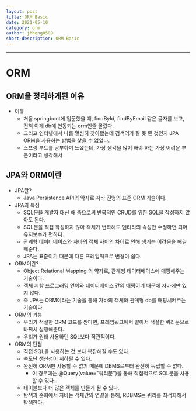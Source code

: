 ```yaml
---
layout: post
title: ORM Basic
date: 2021-05-10
category: orm
author: jhhong0509
short-description: ORM Basic
---
```

------

# ORM

## ORM을 정리하게된 이유
- 이유
    - 처음 springboot에 입문했을 때, findById, findByEmail 같은 글자를 보고, 전혀 이게 db에 연동되는 orm인줄 몰랐다.
    - 그리고 인터넷에서 나름 열심히 찾아봤는데 검색어가 잘 못 된 것인지 JPA ORM을 사용하는 방법을 찾을 수 없었다.
    - 스프링 부트를 공부하며 느꼈는데, 가장 생각을 많이 해야 하는 가장 어려운 부분이라고 생각해서

## JPA와 ORM이란
- JPA란?
    - Java Persistence API의 약자로 자바 진영의 표준 ORM 기술이다.
- JPA의 특징
    - SQL문을 개발자 대신 해 줌으로써 반복적인 CRUD를 위한 SQL을 작성하지 않아도 된다.
    - SQL문을 직접 작성하지 않아 객체가 변화해도 엔티티의 속성만 수정하면 되어 유지보수가 편하다.
    - 관계형 데이터베이스와 자바의 객체 사이의 차이로 인해 생기는 어려움을 해결해준다.
    - JPA는 표준이기 때문에 다른 프레임워크로 변경이 쉽다.
- ORM이란?
    - Object Relational Mapping 의 약자로, 관계형 데이터베이스에 매핑해주는 기술이다.
    - 객체 지향 프로그래밍 언어와 데이터베이스 간의 매핑이기 때문에 자바에만 있지 않다.
    - 즉 JPA는 ORM이라는 기술을 통해 자바의 객체와 관계형 db를 매핑시켜주는 기술이다.
- ORM의 기능
    - 우리가 적절한 ORM 코드를 짠다면, 프레임워크에서 알아서 적절한 쿼리문으로 바꿔서 실행해준다.
    - 우리가 원래 사용하던 SQL보다 직관적이다.
- ORM의 단점
    - 직접 SQL을 사용하는 것 보다 복잡해질 수도 있다.
    - 속도난 생산성이 저하될 수 있다.
    - 완전히 ORM만 사용할 수 없기 때문에 DBMS로부터 완전히 독립할 수 없다.
        - 이 경우에는 @Query(value="쿼리문")을 통해 직접적으로 SQL문을 사용할 수 있다..
    - 테이블보다 더 많은 객체를 만들게 될 수 있다.
    - 탐색과 순회에서 자바는 객체간의 연결을 통해, RDBMS는 쿼리를 최적화해서 탐색한다.